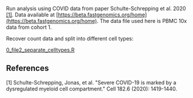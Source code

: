Run analysis using COVID data from paper Schulte-Schrepping et al. 2020 [[1]](#1). Data available at [https://beta.fastgenomics.org/home](https://beta.fastgenomics.org/home). The data file used here is PBMC 10x data from cohort 1. 

Recover count data and split into different cell types:

[0_file2_separate_celltypes.R](https://github.com/Sun-lab/ideas_pipeline/blob/main/COVID/0_file2_separate_celltypes.R) 






## References
<a id="1">[1]</a> 
Schulte-Schrepping, Jonas, et al. "Severe COVID-19 is marked by a dysregulated myeloid cell compartment." Cell 182.6 (2020): 1419-1440.
